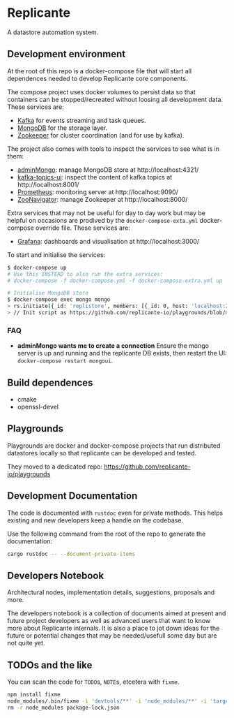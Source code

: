 # Replicante
A datastore automation system.


## Development environment
At the root of this repo is a docker-compose file that will start
all dependences needed to develop Replicante core components.

The compose project uses docker volumes to persist data so that containers can be
stopped/recreated without loosing all development data.
These services are:

  * [Kafka](https://kafka.apache.org/) for events streaming and task queues.
  * [MongoDB](https://www.mongodb.com/) for the storage layer.
  * [Zookeeper](https://zookeeper.apache.org/) for cluster coordination (and for use by kafka).

The project also comes with tools to inspect the services to see what is in them:

  * [adminMongo](https://adminmongo.markmoffat.com/): manage MongoDB store at http://localhost:4321/
  * [kafka-topics-ui](https://github.com/Landoop/kafka-topics-ui): inspect the content of kafka topics at http://localhost:8001/
  * [Prometheus](https://prometheus.io/): monitoring server at http://localhost:9090/
  * [ZooNavigator](https://github.com/elkozmon/zoonavigator): manage Zookeeper at http://localhost:8000/

Extra services that may not be useful for day to day work but may be helpful on occasions
are prodived by the `docker-compose-exta.yml` docker-compose override file.
These services are:

  * [Grafana](https://grafana.com/): dashboards and visualisation at http://localhost:3000/


To start and initialise the services:
```bash
$ docker-compose up
# Use this INSTEAD to also run the extra services:
# docker-compose -f docker-compose.yml -f docker-compose-extra.yml up

# Initialise MongoDB store
$ docker-compose exec mongo mongo
> rs.initiate({_id: 'replistore', members: [{_id: 0, host: 'localhost:27017'}]})
> // Init script as https://github.com/replicante-io/playgrounds/blob/master/images/replicante/indexes.js
```

### FAQ

  * **adminMongo wants me to create a connection**
    Ensure the mongo server is up and running and the replicante DB exists, then restart the UI:
    `docker-compose restart mongoui`.


## Build dependences

  * cmake
  * openssl-devel


## Playgrounds
Playgrounds are docker and docker-compose projects that run distributed
datastores locally so that replicante can be developed and tested.

They moved to a dedicated repo: https://github.com/replicante-io/playgrounds


## Development Documentation
The code is documented with `rustdoc` even for private methods.
This helps existing and new developers keep a handle on the codebase.

Use the following command from the root of the repo to generate the documentation:
```bash
cargo rustdoc -- --document-private-items
```


## Developers Notebook
Architectural nodes, implementation details, suggestions, proposals and more.

The developers notebook is a collection of documents aimed at present and future project developers
as well as advanced users that want to know more about Replicante internals.
It is also a place to jot down ideas for the future or potential changes that may be
needed/usefull some day but are not quite yet.


## TODOs and the like
You can scan the code for `TODO`s, `NOTE`s, etcetera with `fixme`.

```bash
npm install fixme
node_modules/.bin/fixme -i 'devtools/**' -i 'node_modules/**' -i 'target/**' '**/*.rs'
rm -r node_modules package-lock.json
```
